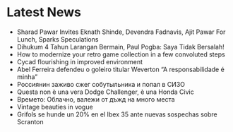 # Latest News
-  Sharad Pawar Invites Eknath Shinde, Devendra Fadnavis, Ajit Pawar For Lunch, Sparks Speculations
-  Dihukum 4 Tahun Larangan Bermain, Paul Pogba: Saya Tidak Bersalah!
-  How to modernize your retro game collection in a few convoluted steps
-  Cycad flourishing in improved environment
-  Abel Ferreira defendeu o goleiro titular Weverton “A responsabilidade é minha”
-  Россиянин заживо сжег собутыльника и попал в СИЗО
-  Questa non è una vera Dodge Challenger, è una Honda Civic
-  Времето: Облачно, валежи от дъжд на много места
-  Vintage beauties in vogue
-  Grifols se hunde un 20% en el Ibex 35 ante nuevas sospechas sobre Scranton
